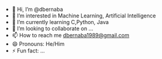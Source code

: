 - 👋 Hi, I’m @dbernaba
- 👀 I’m interested in Machine Learning, Artificial Intelligence
- 🌱 I’m currently learning C,Python, Java
- 💞️ I’m looking to collaborate on ...
- 📫 How to reach me dbernaba1989@gmail.com
- 😄 Pronouns: He/Him
- ⚡ Fun fact: ...

<!---
dbernaba/dbernaba is a ✨ special ✨ repository because its `README.md` (this file) appears on your GitHub profile.
You can click the Preview link to take a look at your changes.
--->
